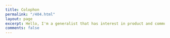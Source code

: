 ```yaml
---
title: Colophon
permalink: "/404.html"
layout: page
excerpt: Hello, I'm a generalist that has interest in product and community development, based in Jakarta, Indonesia. This blog for documentation about my personal journal, hosting on Github pages.
comments: false
---
```



